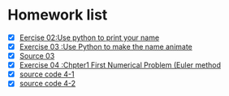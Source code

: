 # Homework list
- [x] [Eercise 02:Use python to print your name](https://github.com/yyx1996/computational_physics_N2015301020105/blob/master/exercise%201.md)
- [x] [Exercise 03 :Use Python to make the name animate](https://github.com/yyx1996/computational_physics_N2015301020105/blob/master/exercise%202.md)
- [x] [Source 03](https://github.com/yyx1996/computational_physics_N2015301020105/blob/master/lily.py)
- [x] [Exercise 04 :Chpter1 First Numerical Problem (Euler method](https://github.com/yyx1996/computational_physics_N2015301020105/blob/master/exerise%204.md)
- [x] [source code 4-1](https://github.com/yyx1996/computational_physics_N2015301020105/blob/master/code4-1.py)
- [x] [source code 4-2](https://github.com/yyx1996/computational_physics_N2015301020105/blob/master/code4-2.py)
